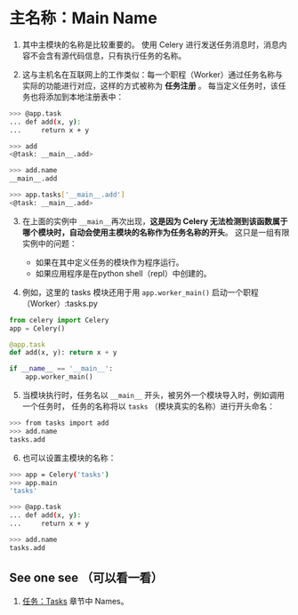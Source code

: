# 主名称：Main Name
1. 其中主模块的名称是比较重要的。 使用 Celery 进行发送任务消息时，消息内容不会含有源代码信息，只有执行任务的名称。

2. 这与主机名在互联网上的工作类似：每一个职程（Worker）通过任务名称与实际的功能进行对应，这样的方式被称为 **任务注册** 。 
每当定义任务时，该任务也将添加到本地注册表中：

```bash
>>> @app.task
... def add(x, y):
...     return x + y

>>> add
<@task: __main__.add>

>>> add.name
__main__.add

>>> app.tasks['__main__.add']
<@task: __main__.add>
```

3. 在上面的实例中 `__main__`再次出现，**这是因为 Celery 无法检测到该函数属于哪个模块时，自动会使用主模块的名称作为任务名称的开头**。 
这只是一组有限实例中的问题：

	- 如果在其中定义任务的模块作为程序运行。
	- 如果应用程序是在python shell（repl）中创建的。

4. 例如，这里的 tasks 模块还用于用 `app.worker_main()` 启动一个职程（Worker）:tasks.py

```python
from celery import Celery
app = Celery()

@app.task
def add(x, y): return x + y

if __name__ == '__main__':
    app.worker_main()
```

5. 当模块执行时，任务名以 `__main__` 开头，被另外一个模块导入时，例如调用一个任务时，
任务的名称将以 `tasks` （模块真实的名称）进行开头命名：

```bash
>>> from tasks import add
>>> add.name
tasks.add
```

6. 也可以设置主模块的名称：

```bash
>>> app = Celery('tasks')
>>> app.main
'tasks'

>>> @app.task
... def add(x, y):
...     return x + y

>>> add.name
tasks.add
```

## See one see （可以看一看）
1. [任务：Tasks](https://app.gitbook.com/@open-source-translation/s/celery/~/edit/drafts/-LkHOQZTEvY7SK2wkQc-/yong-hu-zhi-nan/ren-wu-tasks) 
章节中 Names。
